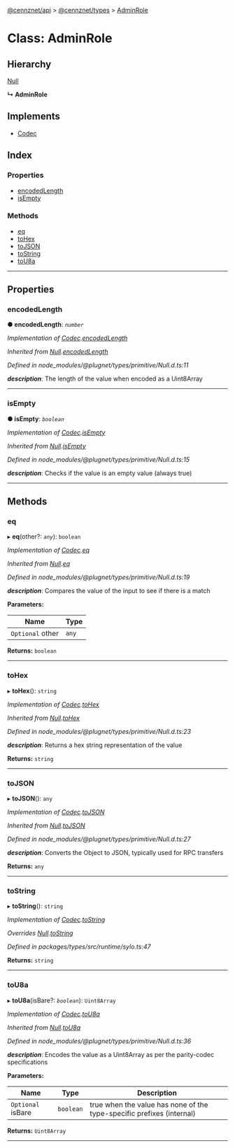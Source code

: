[@cennznet/api](../README.md) > [@cennznet/types](../modules/_cennznet_types.md) > [AdminRole](../classes/_cennznet_types.adminrole-1.md)

# Class: AdminRole

## Hierarchy

 [Null](_plugnet.null.md)

**↳ AdminRole**

## Implements

* [Codec](../interfaces/_plugnet.codec.md)

## Index

### Properties

* [encodedLength](_cennznet_types.adminrole-1.md#encodedlength)
* [isEmpty](_cennznet_types.adminrole-1.md#isempty)

### Methods

* [eq](_cennznet_types.adminrole-1.md#eq)
* [toHex](_cennznet_types.adminrole-1.md#tohex)
* [toJSON](_cennznet_types.adminrole-1.md#tojson)
* [toString](_cennznet_types.adminrole-1.md#tostring)
* [toU8a](_cennznet_types.adminrole-1.md#tou8a)

---

## Properties

<a id="encodedlength"></a>

###  encodedLength

**● encodedLength**: *`number`*

*Implementation of [Codec](../interfaces/_plugnet.codec.md).[encodedLength](../interfaces/_plugnet.codec.md#encodedlength)*

*Inherited from [Null](_plugnet.null.md).[encodedLength](_plugnet.null.md#encodedlength)*

*Defined in node_modules/@plugnet/types/primitive/Null.d.ts:11*

*__description__*: The length of the value when encoded as a Uint8Array

___
<a id="isempty"></a>

###  isEmpty

**● isEmpty**: *`boolean`*

*Implementation of [Codec](../interfaces/_plugnet.codec.md).[isEmpty](../interfaces/_plugnet.codec.md#isempty)*

*Inherited from [Null](_plugnet.null.md).[isEmpty](_plugnet.null.md#isempty)*

*Defined in node_modules/@plugnet/types/primitive/Null.d.ts:15*

*__description__*: Checks if the value is an empty value (always true)

___

## Methods

<a id="eq"></a>

###  eq

▸ **eq**(other?: *`any`*): `boolean`

*Implementation of [Codec](../interfaces/_plugnet.codec.md).[eq](../interfaces/_plugnet.codec.md#eq)*

*Inherited from [Null](_plugnet.null.md).[eq](_plugnet.null.md#eq)*

*Defined in node_modules/@plugnet/types/primitive/Null.d.ts:19*

*__description__*: Compares the value of the input to see if there is a match

**Parameters:**

| Name | Type |
| ------ | ------ |
| `Optional` other | `any` |

**Returns:** `boolean`

___
<a id="tohex"></a>

###  toHex

▸ **toHex**(): `string`

*Implementation of [Codec](../interfaces/_plugnet.codec.md).[toHex](../interfaces/_plugnet.codec.md#tohex)*

*Inherited from [Null](_plugnet.null.md).[toHex](_plugnet.null.md#tohex)*

*Defined in node_modules/@plugnet/types/primitive/Null.d.ts:23*

*__description__*: Returns a hex string representation of the value

**Returns:** `string`

___
<a id="tojson"></a>

###  toJSON

▸ **toJSON**(): `any`

*Implementation of [Codec](../interfaces/_plugnet.codec.md).[toJSON](../interfaces/_plugnet.codec.md#tojson)*

*Inherited from [Null](_plugnet.null.md).[toJSON](_plugnet.null.md#tojson)*

*Defined in node_modules/@plugnet/types/primitive/Null.d.ts:27*

*__description__*: Converts the Object to JSON, typically used for RPC transfers

**Returns:** `any`

___
<a id="tostring"></a>

###  toString

▸ **toString**(): `string`

*Implementation of [Codec](../interfaces/_plugnet.codec.md).[toString](../interfaces/_plugnet.codec.md#tostring)*

*Overrides [Null](_plugnet.null.md).[toString](_plugnet.null.md#tostring)*

*Defined in packages/types/src/runtime/sylo.ts:47*

**Returns:** `string`

___
<a id="tou8a"></a>

###  toU8a

▸ **toU8a**(isBare?: *`boolean`*): `Uint8Array`

*Implementation of [Codec](../interfaces/_plugnet.codec.md).[toU8a](../interfaces/_plugnet.codec.md#tou8a)*

*Inherited from [Null](_plugnet.null.md).[toU8a](_plugnet.null.md#tou8a)*

*Defined in node_modules/@plugnet/types/primitive/Null.d.ts:36*

*__description__*: Encodes the value as a Uint8Array as per the parity-codec specifications

**Parameters:**

| Name | Type | Description |
| ------ | ------ | ------ |
| `Optional` isBare | `boolean` |  true when the value has none of the type-specific prefixes (internal) |

**Returns:** `Uint8Array`

___

